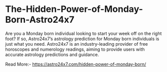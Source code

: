 # The-Hidden-Power-of-Monday-Born-Astro24x7
Are you a Monday born individual looking to start your week off on the right foot? If so, Astro24x7’s astrology prediction for Monday born individuals is just what you need. Astro24x7 is an industry-leading provider of free horoscopes and numerology readings, aiming to provide users with accurate astrology predictions and guidance.

Read More:- https://astro24x7.com/hidden-power-of-monday-born/
